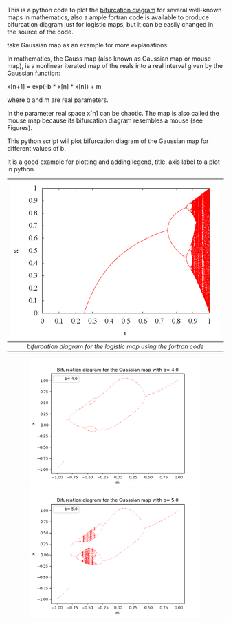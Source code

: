 This is a python code to plot the [bifurcation diagram](https://en.wikipedia.org/wiki/Bifurcation_diagram) for several well-known maps in mathematics, also a ample fortran code is available to produce bifurcation diagram just for logistic maps, but it can be easily changed in the source of the code. 

take Gaussian map as an example for more explanations:


In mathematics, the Gauss map (also known as Gaussian map or mouse map), is a nonlinear iterated map of the reals into a real interval given by the Gaussian function:

x[n+1] = exp(-b * x[n] * x[n]) + m

where b and m are real parameters.

In the parameter real space x[n] can be chaotic. The map is also called the mouse map because its bifurcation diagram resembles a mouse (see Figures).

This python script will plot bifurcation diagram of the Gaussian map for different values of b.

It is a good example for plotting and adding legend, title, axis label to a plot in python.

| ![bifurcation diagram using fortran](https://github.com/SaeedTaghavi/bifurcation_plot/blob/master/fortran_biforcation/bifurcation.png)  | 
|:--:| 
| *bifurcation diagram for the logistic map using the fortran code* |

<p align="center">
  <img src="https://github.com/SaeedTaghavi/bifurcation_plot/blob/master/b%3D4.0.png" width="400"/>
  <img src="https://github.com/SaeedTaghavi/bifurcation_plot/blob/master/b%3D5.0.png" width="400"/>
</p>

